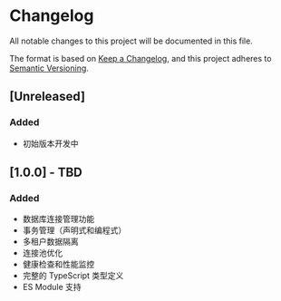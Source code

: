 # Changelog

All notable changes to this project will be documented in this file.

The format is based on [Keep a Changelog](https://keepachangelog.com/en/1.0.0/),
and this project adheres to [Semantic Versioning](https://semver.org/spec/v2.0.0.html).

## [Unreleased]

### Added

- 初始版本开发中

## [1.0.0] - TBD

### Added

- 数据库连接管理功能
- 事务管理（声明式和编程式）
- 多租户数据隔离
- 连接池优化
- 健康检查和性能监控
- 完整的 TypeScript 类型定义
- ES Module 支持
